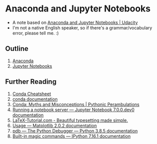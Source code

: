 # Anaconda and Jupyter Notebooks

- A note based on [Anaconda and Jupyter Notebooks | Udacity](https://classroom.udacity.com/courses/ud1111)
- I'm not a native English speaker, so if there's a grammar/vocabulary error, please tell me. :)

## Outline

1. [Anaconda](L1_anaconda/README.md)
2. [Jupyter Notebooks](L2_jupyter_notebooks/README.md)

## Further Reading

1. [Conda Cheatsheet](https://docs.conda.io/projects/conda/en/latest/user-guide/cheatsheet.html)
2. [conda documentation](https://docs.conda.io/projects/conda)
3. [Conda: Myths and Misconceptions | Pythonic Perambulations](https://jakevdp.github.io/blog/2016/08/25/conda-myths-and-misconceptions/)
4. [Running a notebook server — Jupyter Notebook 7.0.0.dev0 documentation](https://jupyter-notebook.readthedocs.io/en/latest/public_server.html)
5. [LaTeX-Tutorial.com - Beautiful typesetting made simple.](https://www.latex-tutorial.com/)
6. [Usage — Matplotlib 2.0.2 documentation](https://matplotlib.org/faq/usage_faq.html#what-is-a-backend)
7. [pdb — The Python Debugger — Python 3.8.5 documentation](https://docs.python.org/3/library/pdb.html)
8. [Built-in magic commands — IPython 7.16.1 documentation](https://ipython.readthedocs.io/en/stable/interactive/magics.html)
